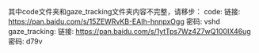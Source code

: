 其中code文件夹和gaze_tracking文件夹内容不完整，请移步：
code:
  链接: https://pan.baidu.com/s/15ZEWRvKB-EAIh-hnnpxOgg  密码: vshd
gaze_tracking:
  链接: https://pan.baidu.com/s/1ytTps7Wz4Z7wQ100IX46ug  密码: d79v
